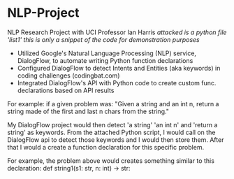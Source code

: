 # NLP-Project
NLP Research Project with UCI Professor Ian Harris
*attacked is a python file 'list1'*
*this is only a snippet of the code for demonstration purposes*

 - Utilized Google's Natural Language Processing (NLP) service, DialogFlow, to automate writing Python function declarations
 - Configured DialogFlow to detect Intents and Entities (aka keywords) in coding challenges (codingbat.com)
 - Integrated DialogFlow's API with Python code to create custom func. declarations based on API results

For example: if a given problem was:
 "Given a string and an int n, return a string made of the first and last n chars from the string."

My DialogFlow project would then detect 'a string' 'an int n' and 'return a string' as keywords.
From the attached Python script, I would call on the DialogFlow api to detect those keywords and I would then store them. After that I would a create a function declaration for this specific problem.

For example, the problem above would creates something similar to this declaration: 
def string1(s1: str, n: int) -> str:

